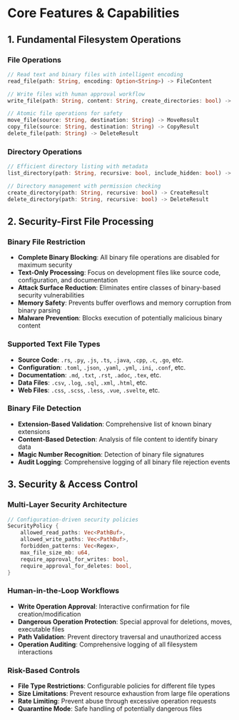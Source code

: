 # Core Features & Capabilities

## 1. **Fundamental Filesystem Operations**

### **File Operations**
```rust
// Read text and binary files with intelligent encoding
read_file(path: String, encoding: Option<String>) -> FileContent

// Write files with human approval workflow
write_file(path: String, content: String, create_directories: bool) -> WriteResult

// Atomic file operations for safety
move_file(source: String, destination: String) -> MoveResult
copy_file(source: String, destination: String) -> CopyResult
delete_file(path: String) -> DeleteResult
```

### **Directory Operations**
```rust
// Efficient directory listing with metadata
list_directory(path: String, recursive: bool, include_hidden: bool) -> DirectoryListing

// Directory management with permission checking
create_directory(path: String, recursive: bool) -> CreateResult
delete_directory(path: String, recursive: bool) -> DeleteResult
```

## 2. **Security-First File Processing**

### **Binary File Restriction**
- **Complete Binary Blocking**: All binary file operations are disabled for maximum security
- **Text-Only Processing**: Focus on development files like source code, configuration, and documentation
- **Attack Surface Reduction**: Eliminates entire classes of binary-based security vulnerabilities
- **Memory Safety**: Prevents buffer overflows and memory corruption from binary parsing
- **Malware Prevention**: Blocks execution of potentially malicious binary content

### **Supported Text File Types**
- **Source Code**: `.rs`, `.py`, `.js`, `.ts`, `.java`, `.cpp`, `.c`, `.go`, etc.
- **Configuration**: `.toml`, `.json`, `.yaml`, `.yml`, `.ini`, `.conf`, etc.
- **Documentation**: `.md`, `.txt`, `.rst`, `.adoc`, `.tex`, etc.
- **Data Files**: `.csv`, `.log`, `.sql`, `.xml`, `.html`, etc.
- **Web Files**: `.css`, `.scss`, `.less`, `.vue`, `.svelte`, etc.

### **Binary File Detection**
- **Extension-Based Validation**: Comprehensive list of known binary extensions
- **Content-Based Detection**: Analysis of file content to identify binary data
- **Magic Number Recognition**: Detection of binary file signatures
- **Audit Logging**: Comprehensive logging of all binary file rejection events

## 3. **Security & Access Control**

### **Multi-Layer Security Architecture**
```rust
// Configuration-driven security policies
SecurityPolicy {
    allowed_read_paths: Vec<PathBuf>,
    allowed_write_paths: Vec<PathBuf>,
    forbidden_patterns: Vec<Regex>,
    max_file_size_mb: u64,
    require_approval_for_writes: bool,
    require_approval_for_deletes: bool,
}
```

### **Human-in-the-Loop Workflows**
- **Write Operation Approval**: Interactive confirmation for file creation/modification
- **Dangerous Operation Protection**: Special approval for deletions, moves, executable files
- **Path Validation**: Prevent directory traversal and unauthorized access
- **Operation Auditing**: Comprehensive logging of all filesystem interactions

### **Risk-Based Controls**
- **File Type Restrictions**: Configurable policies for different file types
- **Size Limitations**: Prevent resource exhaustion from large file operations
- **Rate Limiting**: Prevent abuse through excessive operation requests
- **Quarantine Mode**: Safe handling of potentially dangerous files

